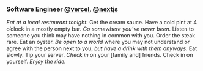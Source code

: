 ### Software Engineer [@vercel](https://vercel.com/home), [@nextjs](https://github.com/vercel/next.js)

_Eat at a local restaurant tonight._ Get the cream sauce. Have a cold pint at 4 o’clock in a mostly empty bar. _Go somewhere you’ve never been._ Listen to someone you think may have nothing in common with you. Order the steak rare. Eat an oyster. _Be open to a world_ where you may not understand or agree with the person next to you, _but have a drink with them anyways._ Eat slowly. Tip your server. _Check in_ on your [family and] friends. Check in on yourself. _Enjoy the ride._
